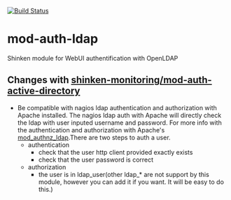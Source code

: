 [![Build Status](https://travis-ci.org/andyxning/mod-auth-ldap.svg)](https://travis-ci.org/andyxning/mod-auth-ldap)

mod-auth-ldap
=========================

Shinken module for WebUI authentification with OpenLDAP

Changes with [shinken-monitoring/mod-auth-active-directory](https://github.com/shinken-monitoring/mod-auth-active-directory)
-------------------------
* Be compatible with nagios ldap authentication and authorization with Apache installed. The nagios ldap auth with Apache will directly check the ldap with user inputed username and password. For more info with the authentication and authorization with Apache's [mod_authnz_ldap](http://httpd.apache.org/docs/current/mod/mod_authnz_ldap.html).There are two steps to auth a user.
  * authentication
    * check that the user http client provided exactly exists
    * check that the user password is correct
  * authorization
    * the user is in ldap_user(other ldap_* are not support by this module, however you can add it if you want. It will be easy to do this.) 

